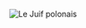 ![Le Juif polonais](https://upload.wikimedia.org/wikipedia/commons/thumb/4/4f/Rosy-faced_lovebird_%28Agapornis_roseicollis_roseicollis%29.jpg/300px-Rosy-faced_lovebird_%28Agapornis_roseicollis_roseicollis%29.jpg)
